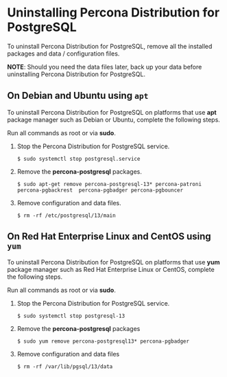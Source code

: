 # Uninstalling Percona Distribution for PostgreSQL

To uninstall Percona Distribution for PostgreSQL, remove all the installed packages and data / configuration files.

**NOTE**: Should you need the data files later, back up your data before uninstalling Percona Distribution for PostgreSQL.

## On Debian and Ubuntu using `apt`

To uninstall Percona Distribution for PostgreSQL on platforms that use **apt** package manager such as Debian
or Ubuntu, complete the following steps.

Run all commands as root or via **sudo**.


1. Stop the Percona Distribution for PostgreSQL service.

    ```
    $ sudo systemctl stop postgresql.service
    ```


2. Remove the **percona-postgresql** packages.

    ```
    $ sudo apt-get remove percona-postgresql-13* percona-patroni percona-pgbackrest  percona-pgbadger percona-pgbouncer
    ```


3. Remove configuration and data files.

    ```
    $ rm -rf /etc/postgresql/13/main
    ```

## On Red Hat Enterprise Linux and CentOS using `yum`

To uninstall Percona Distribution for PostgreSQL on platforms that use **yum** package manager such as
Red Hat Enterprise Linux or CentOS, complete the following steps.

Run all commands as root or via **sudo**.


1. Stop the Percona Distribution for PostgreSQL service.
   
    ```
    $ sudo systemctl stop postgresql-13
    ```


2. Remove the **percona-postgresql** packages

    ```
    $ sudo yum remove percona-postgresql13* percona-pgbadger
    ```


3. Remove configuration and data files

    ```
    $ rm -rf /var/lib/pgsql/13/data
    ```
